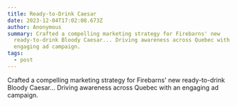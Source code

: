 ```yaml
---
title: Ready-to-Drink Caesar
date: 2023-12-04T17:02:08.673Z
author: Anonymous
summary: Crafted a compelling marketing strategy for Firebarns' new
  ready-to-drink Bloody Caesar... Driving awareness across Quebec with an
  engaging ad campaign.
tags:
  - post
---
```

Crafted a compelling marketing strategy for Firebarns' new ready-to-drink Bloody Caesar... Driving awareness across Quebec with an engaging ad campaign.